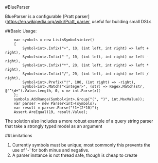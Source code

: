 ﻿#BlueParser

BlueParser is a configurable [Pratt parser](https://en.wikipedia.org/wiki/Pratt_parser, useful for building small DSLs

##Basic Usage:
```CSharp
    var symbols = new List<Symbol<int>>()
    {
        Symbol<int>.Infix("+", 10, (int left, int right) => left + right),
        Symbol<int>.Infix("-", 10, (int left, int right) => left - right),
        Symbol<int>.Infix("*", 20, (int left, int right) => left * right),
        Symbol<int>.Infix("/", 20, (int left, int right) => left / right),
        Symbol<int>.Prefix("!", 100, (int right) => -right),
        Symbol<int>.Match("<integer>", (str) => Regex.Match(str, @"^\d+").Value.Length, 0, x => int.Parse(x))
    };
    symbols.AddRange(Symbol<int>.Group("(", ")", int.MaxValue));
    var parser = new Parser<int>(symbols);
    var result = parser.Parse("!1+(2*10)");
    Assert.AreEqual(19, result.Value);
```
The solution also includes a more robust example of a query string parser that take a strongly typed model as an argument

##Limitations

 1. Currently symbols must be unique; most commonly this prevents the use of '-' for both minus and negative.
 2. A parser instance is not thread safe, though is cheap to create